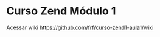 Curso Zend Módulo 1
====================

Acessar wiki https://github.com/frf/curso-zend1-aula1/wiki    






